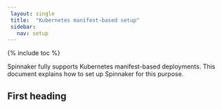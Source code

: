 ```yaml
---
 layout: single
 title:  "Kubernetes manifest-based setup"
 sidebar:
   nav: setup
---
```

 
 {% include toc %}
 
Spinnaker fully supports Kubernetes manifest-based deployments. This document explains how to set up Spinnaker for this purpose.
 
 ## First heading

